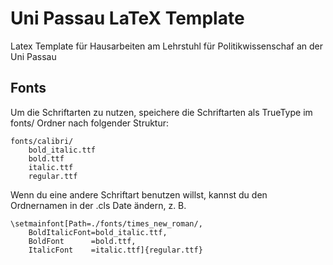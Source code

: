 # Uni Passau LaTeX Template

Latex Template für Hausarbeiten am Lehrstuhl für Politikwissenschaf an der Uni Passau

## Fonts

Um die Schriftarten zu nutzen, speichere die Schriftarten als TrueType im fonts/ Ordner nach folgender Struktur:

```
fonts/calibri/
    bold_italic.ttf
    bold.ttf
    italic.ttf
    regular.ttf
```

Wenn du eine andere Schriftart benutzen willst, kannst du den Ordnernamen in der .cls Date ändern, z. B.

```
\setmainfont[Path=./fonts/times_new_roman/,
    BoldItalicFont=bold_italic.ttf,
    BoldFont      =bold.ttf,
    ItalicFont    =italic.ttf]{regular.ttf}
```
